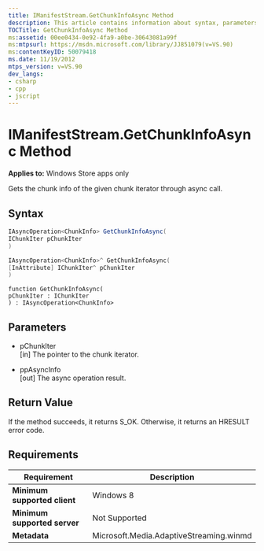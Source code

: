 ```yaml
---
title: IManifestStream.GetChunkInfoAsync Method
description: This article contains information about syntax, parameters, and return value for the IManifestStream.GetChunkInfoAsync method.
TOCTitle: GetChunkInfoAsync Method
ms:assetid: 00ee0434-0e92-4fa9-a0be-30643081a99f
ms:mtpsurl: https://msdn.microsoft.com/library/JJ851079(v=VS.90)
ms:contentKeyID: 50079418
ms.date: 11/19/2012
mtps_version: v=VS.90
dev_langs:
- csharp
- cpp
- jscript
---
```


# IManifestStream.GetChunkInfoAsync Method

**Applies to:** Windows Store apps only

Gets the chunk info of the given chunk iterator through async call.

## Syntax

```csharp
IAsyncOperation<ChunkInfo> GetChunkInfoAsync(
IChunkIter pChunkIter
)
```

```cpp
IAsyncOperation<ChunkInfo>^ GetChunkInfoAsync(
[InAttribute] IChunkIter^ pChunkIter
)
```

```jscript
function GetChunkInfoAsync(
pChunkIter : IChunkIter
) : IAsyncOperation<ChunkInfo>
```

## Parameters

  - pChunkIter  
    \[in\] The pointer to the chunk iterator.

  - ppAsyncInfo  
    \[out\] The async operation result.

## Return Value

If the method succeeds, it returns S\_OK. Otherwise, it returns an HRESULT error code.

## Requirements

|Requirement|Description|
|--- |--- |
|**Minimum supported client**|Windows 8|
|**Minimum supported server**|Not Supported|
|**Metadata**|Microsoft.Media.AdaptiveStreaming.winmd|
